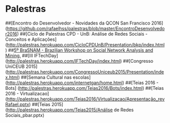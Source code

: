 # Palestras
##[Encontro do Desenvolvedor - Novidades da QCON San Francisco 2016] (https://github.com/rafaelhss/palestras/blob/master/EncontroDesenvolvedor2016)
##[Ciclo de Palestras CPD - UnB:  Análise de Redes Sociais - Conceitos e Aplicações] (http://palestras.herokuapp.com/CicloCPDUnB/Presentation/bkp/index.html)
##[5º BraSNAM - Brazilian Workshop on Social Network Analysis and Mining.](http://palestras.herokuapp.com/Brasnam2016/brasnam16/index.html)
##[III IFTechDay] (http://palestras.herokuapp.com/IFTechDay/index.html)
##[Congresso UniCEUB 2015] (http://palestras.herokuapp.com/CongressoUniceub2015/Presentation/index.html)
##[Semana Cultural nas escolas] (http://palestras.herokuapp.com/internetgan/home.html)
##[Teias 2016 - Bots] (http://palestras.herokuapp.com/Teias2016/Bots/index.html)
##[Teias 2016 - Virtualizacao] (http://palestras.herokuapp.com/Teias2016/Virtualizacao/Apresentação_revRafael.pptx)
##[Teias 2015] (http://palestras.herokuapp.com/Teias2015/Análise de Redes Sociais_pbar.pptx)
